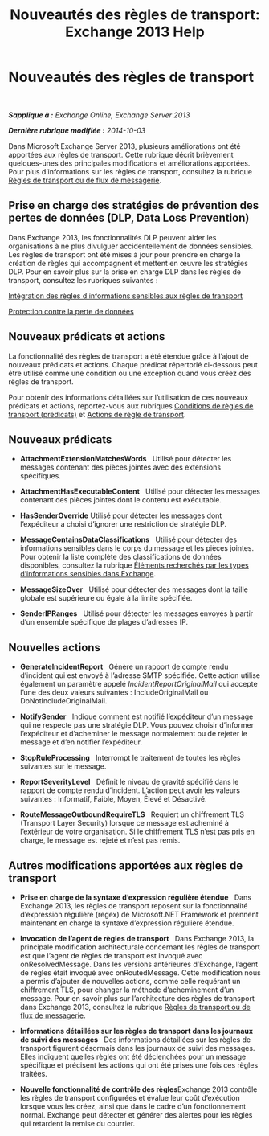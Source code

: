 ﻿---
title: 'Nouveautés des règles de transport: Exchange 2013 Help'
TOCTitle: Nouveautés des règles de transport
ms:assetid: 0c2fc0b5-3cd2-4d79-aa2b-0c7622ae15a8
ms:mtpsurl: https://technet.microsoft.com/fr-fr/library/JJ150483(v=EXCHG.150)
ms:contentKeyID: 50477532
ms.date: 04/24/2018
mtps_version: v=EXCHG.150
ms.translationtype: HT
---

# Nouveautés des règles de transport

 

_**Sapplique à :** Exchange Online, Exchange Server 2013_

_**Dernière rubrique modifiée :** 2014-10-03_

Dans Microsoft Exchange Server 2013, plusieurs améliorations ont été apportées aux règles de transport. Cette rubrique décrit brièvement quelques-unes des principales modifications et améliorations apportées. Pour plus d’informations sur les règles de transport, consultez la rubrique [Règles de transport ou de flux de messagerie](mail-flow-rules-transport-rules-in-exchange-2013-exchange-2013-help.md).

## Prise en charge des stratégies de prévention des pertes de données (DLP, Data Loss Prevention)

Dans Exchange 2013, les fonctionnalités DLP peuvent aider les organisations à ne plus divulguer accidentellement de données sensibles. Les règles de transport ont été mises à jour pour prendre en charge la création de règles qui accompagnent et mettent en œuvre les stratégies DLP. Pour en savoir plus sur la prise en charge DLP dans les règles de transport, consultez les rubriques suivantes :

[Intégration des règles d'informations sensibles aux règles de transport](integrating-sensitive-information-rules-with-transport-rules-exchange-2013-help.md)

[Protection contre la perte de données](technical-overview-of-dlp-data-loss-prevention-in-exchange.md)

## Nouveaux prédicats et actions

La fonctionnalité des règles de transport a été étendue grâce à l’ajout de nouveaux prédicats et actions. Chaque prédicat répertorié ci-dessous peut être utilisé comme une condition ou une exception quand vous créez des règles de transport.

Pour obtenir des informations détaillées sur l’utilisation de ces nouveaux prédicats et actions, reportez-vous aux rubriques [Conditions de règles de transport (prédicats)](mail-flow-rule-conditions-and-exceptions-predicates-in-exchange-2013-exchange-2013-help.md) et [Actions de règle de transport](mail-flow-rule-actions-in-exchange-2013-exchange-2013-help.md).

## Nouveaux prédicats

  -  
    **AttachmentExtensionMatchesWords**   Utilisé pour détecter les messages contenant des pièces jointes avec des extensions spécifiques.

  -  
    **AttachmentHasExecutableContent**   Utilisé pour détecter les messages contenant des pièces jointes dont le contenu est exécutable.

  -  
    **HasSenderOverride** Utilisé pour détecter les messages dont l’expéditeur a choisi d’ignorer une restriction de stratégie DLP.

  -  
    **MessageContainsDataClassifications**   Utilisé pour détecter des informations sensibles dans le corps du message et les pièces jointes. Pour obtenir la liste complète des classifications de données disponibles, consultez la rubrique [Éléments recherchés par les types d’informations sensibles dans Exchange](what-the-sensitive-information-types-in-exchange-look-for-exchange-online-help.md).

  -  
    **MessageSizeOver**   Utilisé pour détecter des messages dont la taille globale est supérieure ou égale à la limite spécifiée.

  -  
    **SenderIPRanges**   Utilisé pour détecter les messages envoyés à partir d’un ensemble spécifique de plages d’adresses IP.

## Nouvelles actions

  -  
    **GenerateIncidentReport**   Génère un rapport de compte rendu d’incident qui est envoyé à l’adresse SMTP spécifiée. Cette action utilise également un paramètre appelé *IncidentReportOriginalMail* qui accepte l’une des deux valeurs suivantes : IncludeOriginalMail ou DoNotIncludeOriginalMail.

  -  
    **NotifySender**   Indique comment est notifié l’expéditeur d’un message qui ne respecte pas une stratégie DLP. Vous pouvez choisir d’informer l’expéditeur et d’acheminer le message normalement ou de rejeter le message et d’en notifier l’expéditeur.

  -  
    **StopRuleProcessing**   Interrompt le traitement de toutes les règles suivantes sur le message.

  -  
    **ReportSeverityLevel**   Définit le niveau de gravité spécifié dans le rapport de compte rendu d’incident. L’action peut avoir les valeurs suivantes : Informatif, Faible, Moyen, Élevé et Désactivé.

  -  
    **RouteMessageOutboundRequireTLS**   Requiert un chiffrement TLS (Transport Layer Security) lorsque ce message est acheminé à l’extérieur de votre organisation. Si le chiffrement TLS n’est pas pris en charge, le message est rejeté et n’est pas remis.

## Autres modifications apportées aux règles de transport

  - **Prise en charge de la syntaxe d’expression régulière étendue**   Dans Exchange 2013, les règles de transport reposent sur la fonctionnalité d’expression régulière (regex) de Microsoft.NET Framework et prennent maintenant en charge la syntaxe d’expression régulière étendue.

  - **Invocation de l’agent de règles de transport**   Dans Exchange 2013, la principale modification architecturale concernant les règles de transport est que l’agent de règles de transport est invoqué avec onResolvedMessage. Dans les versions antérieures d’Exchange, l’agent de règles était invoqué avec onRoutedMessage. Cette modification nous a permis d’ajouter de nouvelles actions, comme celle requérant un chiffrement TLS, pour changer la méthode d’acheminement d’un message. Pour en savoir plus sur l’architecture des règles de transport dans Exchange 2013, consultez la rubrique [Règles de transport ou de flux de messagerie](mail-flow-rules-transport-rules-in-exchange-2013-exchange-2013-help.md).

  - **Informations détaillées sur les règles de transport dans les journaux de suivi des messages**   Des informations détaillées sur les règles de transport figurent désormais dans les journaux de suivi des messages. Elles indiquent quelles règles ont été déclenchées pour un message spécifique et précisent les actions qui ont été prises une fois ces règles traitées.

  - **Nouvelle fonctionnalité de contrôle des règles**Exchange 2013 contrôle les règles de transport configurées et évalue leur coût d’exécution lorsque vous les créez, ainsi que dans le cadre d’un fonctionnement normal. Exchange peut détecter et générer des alertes pour les règles qui retardent la remise du courrier.

